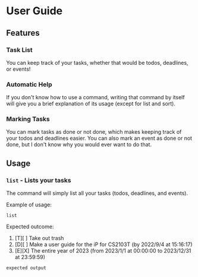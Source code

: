# User Guide

## Features

### Task List

You can keep track of your tasks, whether that would be todos, deadlines, or
events!

### Automatic Help

If you don't know how to use a command, writing that command by itself will
give you a brief explanation of its usage (except for list and sort).

### Marking Tasks

You can mark tasks as done or not done, which makes keeping track of your todos
and deadlines easier. You can also mark an event as done or not done, but I
don't know why you would ever want to do that.

## Usage

### `list` - Lists your tasks

The command will simply list all your tasks (todos, deadlines, and events).

Example of usage:

`list`

Expected outcome:

1. \[T\]\[ \] Take out trash
1. \[D\]\[ \] Make a user guide for the iP for CS2103T (by 2022/9/4 at
15:16:17)
1. \[E\]\[X\] The entire year of 2023 (from 2023/1/1 at 00:00:00 to 2023/12/31
at 23:59:59)

```
expected output
```
